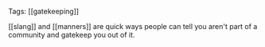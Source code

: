 Tags: [[gatekeeping]]

[[slang]] and [[manners]] are quick ways people can tell you aren't part of a community and gatekeep you out of it.
